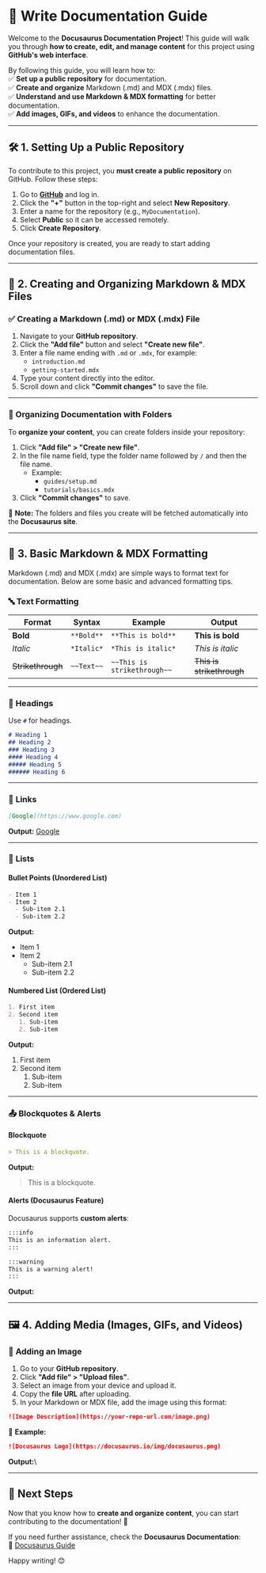 # 📖 Write Documentation Guide

Welcome to the **Docusaurus Documentation Project**! This guide will walk you through **how to create, edit, and manage content** for this project using **GitHub's web interface**.

By following this guide, you will learn how to:\
✅ **Set up a public repository** for documentation.\
✅ **Create and organize** Markdown (.md) and MDX (.mdx) files.\
✅ **Understand and use Markdown & MDX formatting** for better documentation.\
✅ **Add images, GIFs, and videos** to enhance the documentation.

---

## 🛠 1. Setting Up a Public Repository

To contribute to this project, you **must create a public repository** on GitHub. Follow these steps:

1. Go to **[GitHub](https://github.com/)** and log in.
2. Click the **"+"** button in the top-right and select **New Repository**.
3. Enter a name for the repository (e.g., `MyDocumentation`).
4. Select **Public** so it can be accessed remotely.
5. Click **Create Repository**.

Once your repository is created, you are ready to start adding documentation files.

---

## 📂 2. Creating and Organizing Markdown & MDX Files

### ✅ Creating a Markdown (.md) or MDX (.mdx) File

1. Navigate to your **GitHub repository**.
2. Click the **"Add file"** button and select **"Create new file"**.
3. Enter a file name ending with `.md` or `.mdx`, for example:
   - `introduction.md`
   - `getting-started.mdx`
4. Type your content directly into the editor.
5. Scroll down and click **"Commit changes"** to save the file.

---

### 📁 Organizing Documentation with Folders

To **organize your content**, you can create folders inside your repository:

1. Click **"Add file" > "Create new file"**.
2. In the file name field, type the folder name followed by `/` and then the file name.
   - Example:
     - `guides/setup.md`
     - `tutorials/basics.mdx`
3. Click **"Commit changes"** to save.

🔹 **Note:** The folders and files you create will be fetched automatically into the **Docusaurus site**.

---

## 📝 3. Basic Markdown & MDX Formatting

Markdown (.md) and MDX (.mdx) are simple ways to format text for documentation. Below are some basic and advanced formatting tips.

### 🔤 **Text Formatting**

| Format            | Syntax     | Example                     | Output                    |
| ----------------- | ---------- | --------------------------- | ------------------------- |
| **Bold**          | `**Bold**` | `**This is bold**`          | **This is bold**          |
| *Italic*          | `*Italic*` | `*This is italic*`          | *This is italic*          |
| ~~Strikethrough~~ | `~~Text~~` | `~~This is strikethrough~~` | ~~This is strikethrough~~ |

---

### 📑 **Headings**

Use `#` for headings.

```md
# Heading 1  
## Heading 2  
### Heading 3  
#### Heading 4  
##### Heading 5  
###### Heading 6  
```

---

### 🔗 **Links**

```md
[Google](https://www.google.com)
```

**Output:** [Google](https://www.google.com)

---

### 📌 **Lists**

#### **Bullet Points (Unordered List)**

```md
- Item 1  
- Item 2  
  - Sub-item 2.1  
  - Sub-item 2.2  
```

**Output:**

- Item 1
- Item 2
  - Sub-item 2.1
  - Sub-item 2.2

#### **Numbered List (Ordered List)**

```md
1. First item  
2. Second item  
   1. Sub-item  
   2. Sub-item  
```

**Output:**

1. First item
2. Second item
   1. Sub-item
   2. Sub-item

---

### 📤 **Blockquotes & Alerts**

#### **Blockquote**

```md
> This is a blockquote.
```

**Output:**

> This is a blockquote.

#### **Alerts (Docusaurus Feature)**

Docusaurus supports **custom alerts**:

```md
:::info  
This is an information alert.  
:::  

:::warning  
This is a warning alert!  
:::  
```

**Output:**

---

## 🖼️ 4. Adding Media (Images, GIFs, and Videos)

### 📸 **Adding an Image**

1. Go to your **GitHub repository**.
2. Click **"Add file" > "Upload files"**.
3. Select an image from your device and upload it.
4. Copy the **file URL** after uploading.
5. In your Markdown or MDX file, add the image using this format:

```md
![Image Description](https://your-repo-url.com/image.png)
```

🔹 **Example:**

```md
![Docusaurus Logo](https://docusaurus.io/img/docusaurus.png)
```

**Output:**\


---

## 🎯 Next Steps

Now that you know how to **create and organize content**, you can start contributing to the documentation! 🚀

If you need further assistance, check the **Docusaurus Documentation**:\
🔗 [Docusaurus Guide](https://docusaurus.io/docs)

Happy writing! 😊

